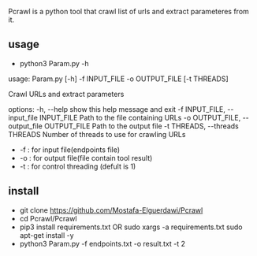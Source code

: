Pcrawl is a python tool that crawl list of urls and extract parameteres from it.

## usage ##
- python3 Param.py -h

usage: Param.py [-h] -f INPUT_FILE -o OUTPUT_FILE [-t THREADS]

Crawl URLs and extract parameters

options:
  -h, --help            show this help message and exit
  -f INPUT_FILE, --input_file INPUT_FILE
                        Path to the file containing URLs
  -o OUTPUT_FILE, --output_file OUTPUT_FILE
                        Path to the output file
  -t THREADS, --threads THREADS
                        Number of threads to use for crawling URLs
                       
- -f : for input file(endpoints file)
- -o : for output file(file contain tool result)
- -t : for control threading (defult is 1)

## install ##

- git clone https://github.com/Mostafa-Elguerdawi/Pcrawl
- cd Pcrawl/Pcrawl
- pip3 install requirements.txt OR sudo xargs -a requirements.txt sudo apt-get install -y
- python3 Param.py -f endpoints.txt -o result.txt -t 2
